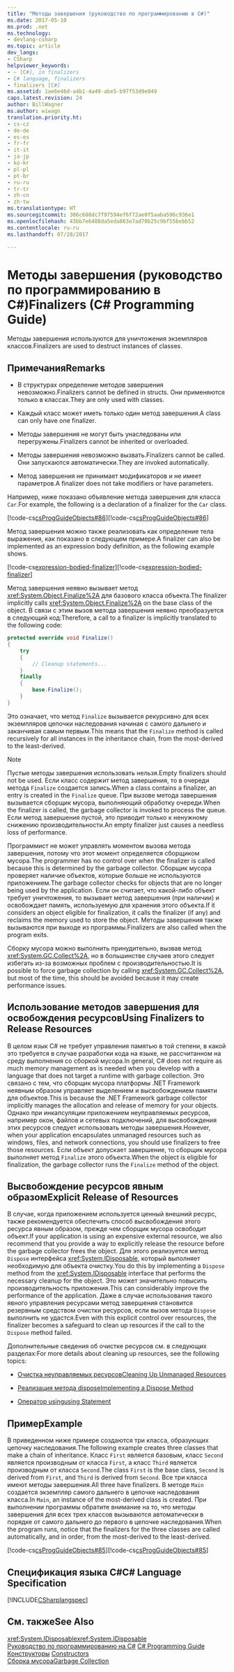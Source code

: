 ```yaml
---
title: "Методы завершения (руководство по программированию в C#)"
ms.date: 2017-05-10
ms.prod: .net
ms.technology:
- devlang-csharp
ms.topic: article
dev_langs:
- CSharp
helpviewer_keywords:
- ~ [C#], in finalizers
- C# language, finalizers
- finalizers [C#]
ms.assetid: 1ae6e46d-a4b1-4a49-abe5-b97f53d9e049
caps.latest.revision: 24
author: BillWagner
ms.author: wiwagn
translation.priority.ht:
- cs-cz
- de-de
- es-es
- fr-fr
- it-it
- ja-jp
- ko-kr
- pl-pl
- pt-br
- ru-ru
- tr-tr
- zh-cn
- zh-tw
ms.translationtype: HT
ms.sourcegitcommit: 306c608dc7f97594ef6f72ae0f5aaba596c936e1
ms.openlocfilehash: 43bb7e6488da5eda863e7ad70b25c9bf55bebb52
ms.contentlocale: ru-ru
ms.lasthandoff: 07/28/2017

---
```

# <a name="finalizers-c-programming-guide"></a><span data-ttu-id="46b18-102">Методы завершения (руководство по программированию в C#)</span><span class="sxs-lookup"><span data-stu-id="46b18-102">Finalizers (C# Programming Guide)</span></span>
<span data-ttu-id="46b18-103">Методы завершения используются для уничтожения экземпляров классов.</span><span class="sxs-lookup"><span data-stu-id="46b18-103">Finalizers are used to destruct instances of classes.</span></span>  
  
## <a name="remarks"></a><span data-ttu-id="46b18-104">Примечания</span><span class="sxs-lookup"><span data-stu-id="46b18-104">Remarks</span></span>  
  
-   <span data-ttu-id="46b18-105">В структурах определение методов завершения невозможно.</span><span class="sxs-lookup"><span data-stu-id="46b18-105">Finalizers cannot be defined in structs.</span></span> <span data-ttu-id="46b18-106">Они применяются только в классах.</span><span class="sxs-lookup"><span data-stu-id="46b18-106">They are only used with classes.</span></span>  
  
-   <span data-ttu-id="46b18-107">Каждый класс может иметь только один метод завершения.</span><span class="sxs-lookup"><span data-stu-id="46b18-107">A class can only have one finalizer.</span></span>  
  
-   <span data-ttu-id="46b18-108">Методы завершения не могут быть унаследованы или перегружены.</span><span class="sxs-lookup"><span data-stu-id="46b18-108">Finalizers cannot be inherited or overloaded.</span></span>  
  
-   <span data-ttu-id="46b18-109">Методы завершения невозможно вызвать.</span><span class="sxs-lookup"><span data-stu-id="46b18-109">Finalizers cannot be called.</span></span> <span data-ttu-id="46b18-110">Они запускаются автоматически.</span><span class="sxs-lookup"><span data-stu-id="46b18-110">They are invoked automatically.</span></span>  
  
-   <span data-ttu-id="46b18-111">Метод завершения не принимает модификаторов и не имеет параметров.</span><span class="sxs-lookup"><span data-stu-id="46b18-111">A finalizer does not take modifiers or have parameters.</span></span>  
  
 <span data-ttu-id="46b18-112">Например, ниже показано объявление метода завершения для класса `Car`.</span><span class="sxs-lookup"><span data-stu-id="46b18-112">For example, the following is a declaration of a finalizer for the `Car` class.</span></span>
  
 <span data-ttu-id="46b18-113">[!code-cs[csProgGuideObjects#86](../../../csharp/programming-guide/classes-and-structs/codesnippet/CSharp/destructors_1.cs)]</span><span class="sxs-lookup"><span data-stu-id="46b18-113">[!code-cs[csProgGuideObjects#86](../../../csharp/programming-guide/classes-and-structs/codesnippet/CSharp/destructors_1.cs)]</span></span>  

<span data-ttu-id="46b18-114">Метод завершения можно также реализовать как определение тела выражения, как показано в следующем примере.</span><span class="sxs-lookup"><span data-stu-id="46b18-114">A finalizer can also be implemented as an expression body definition, as the following example shows.</span></span>

<span data-ttu-id="46b18-115">[!code-cs[expression-bodied-finalizer](../../../../samples/snippets/csharp/programming-guide/classes-and-structs/expr-bodied-destructor.cs#1)]</span><span class="sxs-lookup"><span data-stu-id="46b18-115">[!code-cs[expression-bodied-finalizer](../../../../samples/snippets/csharp/programming-guide/classes-and-structs/expr-bodied-destructor.cs#1)]</span></span>  
  
 <span data-ttu-id="46b18-116">Метод завершения неявно вызывает метод <xref:System.Object.Finalize%2A> для базового класса объекта.</span><span class="sxs-lookup"><span data-stu-id="46b18-116">The finalizer implicitly calls <xref:System.Object.Finalize%2A> on the base class of the object.</span></span> <span data-ttu-id="46b18-117">В связи с этим вызов метода завершения неявно преобразуется в следующий код:</span><span class="sxs-lookup"><span data-stu-id="46b18-117">Therefore, a call to a finalizer is implicitly translated to the following code:</span></span>  
  
```csharp  
protected override void Finalize()  
{  
    try  
    {  
        // Cleanup statements...  
    }  
    finally  
    {  
        base.Finalize();  
    }  
}  
```  
  
 <span data-ttu-id="46b18-118">Это означает, что метод `Finalize` вызывается рекурсивно для всех экземпляров цепочки наследования начиная с самого дальнего и заканчивая самым первым.</span><span class="sxs-lookup"><span data-stu-id="46b18-118">This means that the `Finalize` method is called recursively for all instances in the inheritance chain, from the most-derived to the least-derived.</span></span>  
  
> [!NOTE]
>  <span data-ttu-id="46b18-119">Пустые методы завершения использовать нельзя.</span><span class="sxs-lookup"><span data-stu-id="46b18-119">Empty finalizers should not be used.</span></span> <span data-ttu-id="46b18-120">Если класс содержит метод завершения, то в очереди метода `Finalize` создается запись.</span><span class="sxs-lookup"><span data-stu-id="46b18-120">When a class contains a finalizer, an entry is created in the `Finalize` queue.</span></span> <span data-ttu-id="46b18-121">При вызове метода завершения вызывается сборщик мусора, выполняющий обработку очереди.</span><span class="sxs-lookup"><span data-stu-id="46b18-121">When the finalizer is called, the garbage collector is invoked to process the queue.</span></span> <span data-ttu-id="46b18-122">Если метод завершения пустой, это приводит только к ненужному снижению производительности.</span><span class="sxs-lookup"><span data-stu-id="46b18-122">An empty finalizer just causes a needless loss of performance.</span></span>  
  
 <span data-ttu-id="46b18-123">Программист не может управлять моментом вызова метода завершения, потому что этот момент определяется сборщиком мусора.</span><span class="sxs-lookup"><span data-stu-id="46b18-123">The programmer has no control over when the finalizer is called because this is determined by the garbage collector.</span></span> <span data-ttu-id="46b18-124">Сборщик мусора проверяет наличие объектов, которые больше не используются приложением.</span><span class="sxs-lookup"><span data-stu-id="46b18-124">The garbage collector checks for objects that are no longer being used by the application.</span></span> <span data-ttu-id="46b18-125">Если он считает, что какой-либо объект требует уничтожения, то вызывает метод завершения (при наличии) и освобождает память, используемую для хранения этого объекта.</span><span class="sxs-lookup"><span data-stu-id="46b18-125">If it considers an object eligible for finalization, it calls the finalizer (if any) and reclaims the memory used to store the object.</span></span> <span data-ttu-id="46b18-126">Методы завершения также вызываются при выходе из программы.</span><span class="sxs-lookup"><span data-stu-id="46b18-126">Finalizers are also called when the program exits.</span></span>  
  
 <span data-ttu-id="46b18-127">Сборку мусора можно выполнить принудительно, вызвав метод <xref:System.GC.Collect%2A>, но в большинстве случаев этого следует избегать из-за возможных проблем с производительностью.</span><span class="sxs-lookup"><span data-stu-id="46b18-127">It is possible to force garbage collection by calling <xref:System.GC.Collect%2A>, but most of the time, this should be avoided because it may create performance issues.</span></span>  
  
## <a name="using-finalizers-to-release-resources"></a><span data-ttu-id="46b18-128">Использование методов завершения для освобождения ресурсов</span><span class="sxs-lookup"><span data-stu-id="46b18-128">Using Finalizers to Release Resources</span></span>  
 <span data-ttu-id="46b18-129">В целом язык C# не требует управления памятью в той степени, в какой это требуется в случае разработки кода на языке, не рассчитанном на среду выполнения со сборкой мусора.</span><span class="sxs-lookup"><span data-stu-id="46b18-129">In general, C# does not require as much memory management as is needed when you develop with a language that does not target a runtime with garbage collection.</span></span> <span data-ttu-id="46b18-130">Это связано с тем, что сборщик мусора платформы .NET Framework неявным образом управляет выделением и высвобождением памяти для объектов.</span><span class="sxs-lookup"><span data-stu-id="46b18-130">This is because the .NET Framework garbage collector implicitly manages the allocation and release of memory for your objects.</span></span> <span data-ttu-id="46b18-131">Однако при инкапсуляции приложением неуправляемых ресурсов, например окон, файлов и сетевых подключений, для высвобождения этих ресурсов следует использовать методы завершения.</span><span class="sxs-lookup"><span data-stu-id="46b18-131">However, when your application encapsulates unmanaged resources such as windows, files, and network connections, you should use finalizers to free those resources.</span></span> <span data-ttu-id="46b18-132">Если объект допускает завершение, то сборщик мусора выполняет метод `Finalize` этого объекта.</span><span class="sxs-lookup"><span data-stu-id="46b18-132">When the object is eligible for finalization, the garbage collector runs the `Finalize` method of the object.</span></span>  
  
## <a name="explicit-release-of-resources"></a><span data-ttu-id="46b18-133">Высвобождение ресурсов явным образом</span><span class="sxs-lookup"><span data-stu-id="46b18-133">Explicit Release of Resources</span></span>  
 <span data-ttu-id="46b18-134">В случае, когда приложением используется ценный внешний ресурс, также рекомендуется обеспечить способ высвобождения этого ресурса явным образом, прежде чем сборщик мусора освободит объект.</span><span class="sxs-lookup"><span data-stu-id="46b18-134">If your application is using an expensive external resource, we also recommend that you provide a way to explicitly release the resource before the garbage collector frees the object.</span></span> <span data-ttu-id="46b18-135">Для этого реализуется метод `Dispose` интерфейса <xref:System.IDisposable>, который выполняет необходимую для объекта очистку.</span><span class="sxs-lookup"><span data-stu-id="46b18-135">You do this by implementing a `Dispose` method from the <xref:System.IDisposable> interface that performs the necessary cleanup for the object.</span></span> <span data-ttu-id="46b18-136">Это может значительно повысить производительность приложения.</span><span class="sxs-lookup"><span data-stu-id="46b18-136">This can considerably improve the performance of the application.</span></span> <span data-ttu-id="46b18-137">Даже в случае использования такого явного управления ресурсами метод завершения становится резервным средством очистки ресурсов, если вызов метода `Dispose` выполнить не удастся.</span><span class="sxs-lookup"><span data-stu-id="46b18-137">Even with this explicit control over resources, the finalizer becomes a safeguard to clean up resources if the call to the `Dispose` method failed.</span></span>  
  
 <span data-ttu-id="46b18-138">Дополнительные сведения об очистке ресурсов см. в следующих разделах:</span><span class="sxs-lookup"><span data-stu-id="46b18-138">For more details about cleaning up resources, see the following topics:</span></span>  
  
-   [<span data-ttu-id="46b18-139">Очистка неуправляемых ресурсов</span><span class="sxs-lookup"><span data-stu-id="46b18-139">Cleaning Up Unmanaged Resources</span></span>](../../../standard/garbage-collection/unmanaged.md)  
  
-   [<span data-ttu-id="46b18-140">Реализация метода dispose</span><span class="sxs-lookup"><span data-stu-id="46b18-140">Implementing a Dispose Method</span></span>](../../../standard/garbage-collection/implementing-dispose.md)  
  
-   [<span data-ttu-id="46b18-141">Оператор using</span><span class="sxs-lookup"><span data-stu-id="46b18-141">using Statement</span></span>](../../../csharp/language-reference/keywords/using-statement.md)  
  
## <a name="example"></a><span data-ttu-id="46b18-142">Пример</span><span class="sxs-lookup"><span data-stu-id="46b18-142">Example</span></span>  
 <span data-ttu-id="46b18-143">В приведенном ниже примере создаются три класса, образующих цепочку наследования.</span><span class="sxs-lookup"><span data-stu-id="46b18-143">The following example creates three classes that make a chain of inheritance.</span></span> <span data-ttu-id="46b18-144">Класс `First` является базовым, класс `Second` является производным от класса `First`, а класс `Third` является производным от класса `Second`.</span><span class="sxs-lookup"><span data-stu-id="46b18-144">The class `First` is the base class, `Second` is derived from `First`, and `Third` is derived from `Second`.</span></span> <span data-ttu-id="46b18-145">Все три класса имеют методы завершения.</span><span class="sxs-lookup"><span data-stu-id="46b18-145">All three have finalizers.</span></span> <span data-ttu-id="46b18-146">В методе `Main` создается экземпляр самого дальнего в цепочке наследования класса.</span><span class="sxs-lookup"><span data-stu-id="46b18-146">In `Main`, an instance of the most-derived class is created.</span></span> <span data-ttu-id="46b18-147">При выполнении программы обратите внимание на то, что методы завершения для всех трех классов вызываются автоматически в порядке от самого дальнего до первого в цепочке наследования.</span><span class="sxs-lookup"><span data-stu-id="46b18-147">When the program runs, notice that the finalizers for the three classes are called automatically, and in order, from the most-derived to the least-derived.</span></span>  
  
 <span data-ttu-id="46b18-148">[!code-cs[csProgGuideObjects#85](../../../csharp/programming-guide/classes-and-structs/codesnippet/CSharp/destructors_2.cs)]</span><span class="sxs-lookup"><span data-stu-id="46b18-148">[!code-cs[csProgGuideObjects#85](../../../csharp/programming-guide/classes-and-structs/codesnippet/CSharp/destructors_2.cs)]</span></span>  
  
## <a name="c-language-specification"></a><span data-ttu-id="46b18-149">Спецификация языка C#</span><span class="sxs-lookup"><span data-stu-id="46b18-149">C# Language Specification</span></span>  
 [!INCLUDE[CSharplangspec](~/includes/csharplangspec-md.md)]  
  
## <a name="see-also"></a><span data-ttu-id="46b18-150">См. также</span><span class="sxs-lookup"><span data-stu-id="46b18-150">See Also</span></span>  
 <span data-ttu-id="46b18-151"><xref:System.IDisposable></span><span class="sxs-lookup"><span data-stu-id="46b18-151"><xref:System.IDisposable></span></span>   
 <span data-ttu-id="46b18-152">[Руководство по программированию на C#](../../../csharp/programming-guide/index.md) </span><span class="sxs-lookup"><span data-stu-id="46b18-152">[C# Programming Guide](../../../csharp/programming-guide/index.md) </span></span>  
 <span data-ttu-id="46b18-153">[Конструкторы](../../../csharp/programming-guide/classes-and-structs/constructors.md) </span><span class="sxs-lookup"><span data-stu-id="46b18-153">[Constructors](../../../csharp/programming-guide/classes-and-structs/constructors.md) </span></span>  
 [<span data-ttu-id="46b18-154">Сборка мусора</span><span class="sxs-lookup"><span data-stu-id="46b18-154">Garbage Collection</span></span>](../../../standard/garbage-collection/index.md)

